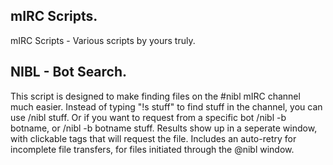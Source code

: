 ## mIRC Scripts.
mIRC Scripts - Various scripts by yours truly.  


## NIBL - Bot Search.  
This script is designed to make finding files on the #nibl mIRC channel much easier.
Instead of typing "!s stuff" to find stuff in the channel, you can use /nibl stuff.
Or if you want to request from a specific bot /nibl -b botname, or /nibl -b botname stuff.
Results show up in a seperate window, with clickable tags that will request the file.
Includes an auto-retry for incomplete file transfers, for files initiated through the @nibl window.


